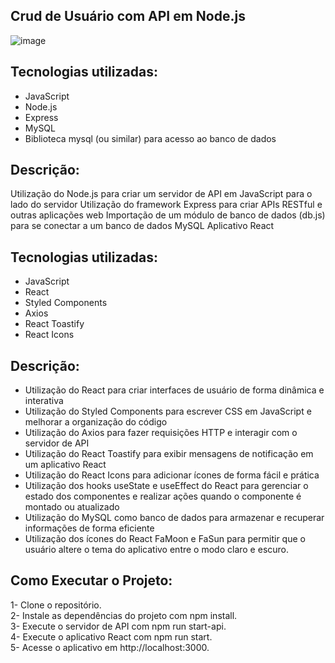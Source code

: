 ## Crud de Usuário com API em Node.js
![image](https://user-images.githubusercontent.com/88870830/219792418-a40a94f7-0a46-450a-bb18-c1e3974f90b4.png)


## Tecnologias utilizadas:
- JavaScript<br>
- Node.js<br>
- Express<br>
- MySQL<br>
- Biblioteca mysql (ou similar) para acesso ao banco de dados<br>

## Descrição:
Utilização do Node.js para criar um servidor de API em JavaScript para o lado do servidor
Utilização do framework Express para criar APIs RESTful e outras aplicações web
Importação de um módulo de banco de dados (db.js) para se conectar a um banco de dados MySQL
Aplicativo React

## Tecnologias utilizadas:
- JavaScript<br>
- React<br>
- Styled Components<br>
- Axios<br>
- React Toastify<br>
- React Icons<br>

## Descrição:
- Utilização do React para criar interfaces de usuário de forma dinâmica e interativa<br>
- Utilização do Styled Components para escrever CSS em JavaScript e melhorar a organização do código<br>
- Utilização do Axios para fazer requisições HTTP e interagir com o servidor de API<br>
- Utilização do React Toastify para exibir mensagens de notificação em um aplicativo React<br>
- Utilização do React Icons para adicionar ícones de forma fácil e prática<br>
- Utilização dos hooks useState e useEffect do React para gerenciar o estado dos componentes e realizar ações quando o componente é montado ou atualizado<br>
- Utilização do MySQL como banco de dados para armazenar e recuperar informações de forma eficiente<br>
- Utilização dos ícones do React FaMoon e FaSun para permitir que o usuário altere o tema do aplicativo entre o modo claro e escuro.<br>

## Como Executar o Projeto:
1- Clone o repositório.<br>
2- Instale as dependências do projeto com npm install.<br>
3- Execute o servidor de API com npm run start-api.<br>
4- Execute o aplicativo React com npm run start.<br>
5- Acesse o aplicativo em http://localhost:3000.<br>
